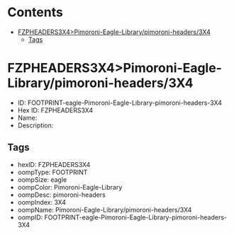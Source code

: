 



Contents
========

* [FZPHEADERS3X4>Pimoroni-Eagle-Library/pimoroni-headers/3X4](#fzpheaders3x4pimoroni-eagle-librarypimoroni-headers3x4)
	* [Tags](#tags)

# FZPHEADERS3X4>Pimoroni-Eagle-Library/pimoroni-headers/3X4

- ID: FOOTPRINT-eagle-Pimoroni-Eagle-Library-pimoroni-headers-3X4
- Hex ID: FZPHEADERS3X4
- Name: 
- Description: 

## Tags

- hexID: FZPHEADERS3X4
- oompType: FOOTPRINT
- oompSize: eagle
- oompColor: Pimoroni-Eagle-Library
- oompDesc: pimoroni-headers
- oompIndex: 3X4
- oompName: Pimoroni-Eagle-Library/pimoroni-headers/3X4
- oompID: FOOTPRINT-eagle-Pimoroni-Eagle-Library-pimoroni-headers-3X4
